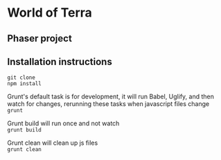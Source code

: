 # World of Terra
## Phaser project

## Installation instructions
<code>git clone</code>  
<code>npm install</code>  

Grunt's default task is for development, it will run Babel, Uglify, and then watch for changes, rerunning these tasks when javascript files change  
<code>grunt</code>

Grunt build will run once and not watch  
<code>grunt build</code>

Grunt clean will clean up js files  
<code>grunt clean</code>